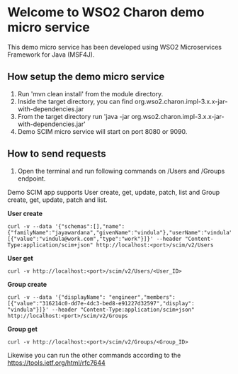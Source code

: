 
# Welcome to WSO2 Charon demo micro service


This demo micro service has been developed using WSO2 Microservices Framework for Java (MSF4J).

How setup the demo micro service
--------------------------------

1. Run 'mvn clean install' from the module directory.
2. Inside the target directory, you can find
   org.wso2.charon.impl-3.x.x-jar-with-dependencies.jar
3. From the target directory run
   'java -jar org.wso2.charon.impl-3.x.x-jar-with-dependencies.jar'
4. Demo SCIM micro service will start on port 8080 or 9090. 


How to send requests
--------------------

1. Open the terminal and run following commands on /Users
   and /Groups endpoint.


Demo SCIM app supports User create, get, update, patch, list
and Group create, get, update, patch and list.

**User create**
```
curl -v --data '{"schemas":[],"name":{"familyName":"jayawardana","givenName":"vindula"},"userName":"vindula","password":"vindula","emails":[{"value":"vindula@work.com","type":"work"}]}' --header "Content-Type:application/scim+json" http://localhost:<port>/scim/v2/Users
```
**User get**
```
curl -v http://localhost:<port>/scim/v2/Users/<User_ID>
```
**Group create**
```
curl -v --data '{"displayName": "engineer","members":[{"value":"316214c0-dd7e-4dc3-bed8-e91227d32597","display": "vindula"}]}' --header "Content-Type:application/scim+json" http://localhost:<port>/scim/v2/Groups
```
**Group get**
```
curl -v http://localhost:<port>/scim/v2/Groups/<Group_ID>
```

Likewise you can run the other commands according to the https://tools.ietf.org/html/rfc7644

